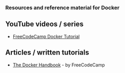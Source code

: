 ### Resources and reference material for Docker

## YouTube videos / series

- [FreeCodeCamp Docker Tutorial](https://www.youtube.com/watch?v=fqMOX6JJhGo)

## Articles / written tutorials

- [The Docker Handbook](https://www.youtube.com/watch?v=fqMOX6JJhGo) - by FreeCodeCamp
